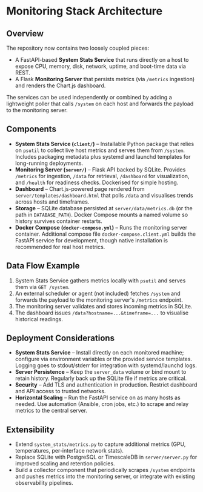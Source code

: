 # Monitoring Stack Architecture

## Overview
The repository now contains two loosely coupled pieces:
- A FastAPI-based **System Stats Service** that runs directly on a host to expose CPU, memory, disk, network, uptime, and boot-time data via REST.
- A Flask **Monitoring Server** that persists metrics (via `/metrics` ingestion) and renders the Chart.js dashboard.

The services can be used independently or combined by adding a lightweight poller that calls `/system` on each host and forwards the payload to the monitoring server.

## Components
- **System Stats Service (`client/`)** – Installable Python package that relies on `psutil` to collect live host metrics and serves them from `/system`. Includes packaging metadata plus systemd and launchd templates for long-running deployments.
- **Monitoring Server (`server/`)** – Flask API backed by SQLite. Provides `/metrics` for ingestion, `/data` for retrieval, `/dashboard` for visualization, and `/health` for readiness checks. Dockerised for simple hosting.
- **Dashboard** – Chart.js-powered page rendered from `server/templates/dashboard.html` that polls `/data` and visualises trends across hosts and timeframes.
- **Storage** – SQLite database persisted at `server/data/metrics.db` (or the path in `DATABASE_PATH`). Docker Compose mounts a named volume so history survives container restarts.
- **Docker Compose (`docker-compose.yml`)** – Runs the monitoring server container. Additional compose file `docker-compose.client.yml` builds the FastAPI service for development, though native installation is recommended for real host metrics.

## Data Flow Example
1. System Stats Service gathers metrics locally with `psutil` and serves them via `GET /system`.
2. An external scheduler or agent (not included) fetches `/system` and forwards the payload to the monitoring server's `/metrics` endpoint.
3. The monitoring server validates and stores incoming metrics in SQLite.
4. The dashboard issues `/data?hostname=...&timeframe=...` to visualise historical readings.

## Deployment Considerations
- **System Stats Service** – Install directly on each monitored machine; configure via environment variables or the provided service templates. Logging goes to stdout/stderr for integration with systemd/launchd logs.
- **Server Persistence** – Keep the `server_data` volume or bind mount to retain history. Regularly back up the SQLite file if metrics are critical.
- **Security** – Add TLS and authentication in production. Restrict dashboard and API access to trusted networks.
- **Horizontal Scaling** – Run the FastAPI service on as many hosts as needed. Use automation (Ansible, cron jobs, etc.) to scrape and relay metrics to the central server.

## Extensibility
- Extend `system_stats/metrics.py` to capture additional metrics (GPU, temperatures, per-interface network stats).
- Replace SQLite with PostgreSQL or TimescaleDB in `server/server.py` for improved scaling and retention policies.
- Build a collector component that periodically scrapes `/system` endpoints and pushes metrics into the monitoring server, or integrate with existing observability pipelines.
